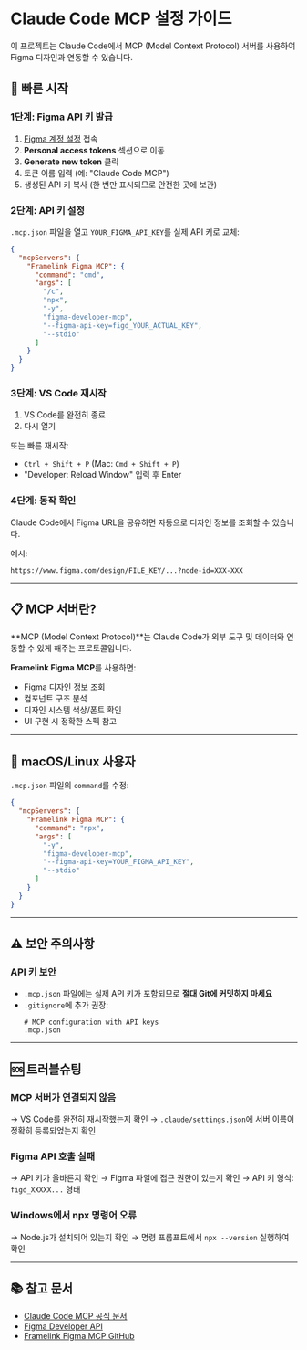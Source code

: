 # Claude Code MCP 설정 가이드

이 프로젝트는 Claude Code에서 MCP (Model Context Protocol) 서버를 사용하여 Figma 디자인과 연동할 수 있습니다.

## 🚀 빠른 시작

### 1단계: Figma API 키 발급

1. [Figma 계정 설정](https://www.figma.com/settings) 접속
2. **Personal access tokens** 섹션으로 이동
3. **Generate new token** 클릭
4. 토큰 이름 입력 (예: "Claude Code MCP")
5. 생성된 API 키 복사 (한 번만 표시되므로 안전한 곳에 보관)

### 2단계: API 키 설정

`.mcp.json` 파일을 열고 `YOUR_FIGMA_API_KEY`를 실제 API 키로 교체:

```json
{
  "mcpServers": {
    "Framelink Figma MCP": {
      "command": "cmd",
      "args": [
        "/c",
        "npx",
        "-y",
        "figma-developer-mcp",
        "--figma-api-key=figd_YOUR_ACTUAL_KEY",
        "--stdio"
      ]
    }
  }
}
```

### 3단계: VS Code 재시작

1. VS Code를 완전히 종료
2. 다시 열기

또는 빠른 재시작:

- `Ctrl + Shift + P` (Mac: `Cmd + Shift + P`)
- "Developer: Reload Window" 입력 후 Enter

### 4단계: 동작 확인

Claude Code에서 Figma URL을 공유하면 자동으로 디자인 정보를 조회할 수 있습니다.

예시:

```
https://www.figma.com/design/FILE_KEY/...?node-id=XXX-XXX
```

---

## 📋 MCP 서버란?

**MCP (Model Context Protocol)**는 Claude Code가 외부 도구 및 데이터와 연동할 수 있게 해주는 프로토콜입니다.

**Framelink Figma MCP**를 사용하면:

- Figma 디자인 정보 조회
- 컴포넌트 구조 분석
- 디자인 시스템 색상/폰트 확인
- UI 구현 시 정확한 스펙 참고

---

## 🔧 macOS/Linux 사용자

`.mcp.json` 파일의 `command`를 수정:

```json
{
  "mcpServers": {
    "Framelink Figma MCP": {
      "command": "npx",
      "args": [
        "-y",
        "figma-developer-mcp",
        "--figma-api-key=YOUR_FIGMA_API_KEY",
        "--stdio"
      ]
    }
  }
}
```

---

## ⚠️ 보안 주의사항

### API 키 보안

- `.mcp.json` 파일에는 실제 API 키가 포함되므로 **절대 Git에 커밋하지 마세요**
- `.gitignore`에 추가 권장:
  ```
  # MCP configuration with API keys
  .mcp.json
  ```

---

## 🆘 트러블슈팅

### MCP 서버가 연결되지 않음

→ VS Code를 완전히 재시작했는지 확인
→ `.claude/settings.json`에 서버 이름이 정확히 등록되었는지 확인

### Figma API 호출 실패

→ API 키가 올바른지 확인
→ Figma 파일에 접근 권한이 있는지 확인
→ API 키 형식: `figd_XXXXX...` 형태

### Windows에서 npx 명령어 오류

→ Node.js가 설치되어 있는지 확인
→ 명령 프롬프트에서 `npx --version` 실행하여 확인

---

## 📚 참고 문서

- [Claude Code MCP 공식 문서](https://docs.claude.com/claude-code)
- [Figma Developer API](https://www.figma.com/developers/api)
- [Framelink Figma MCP GitHub](https://github.com/Framelink/figma-developer-mcp)
